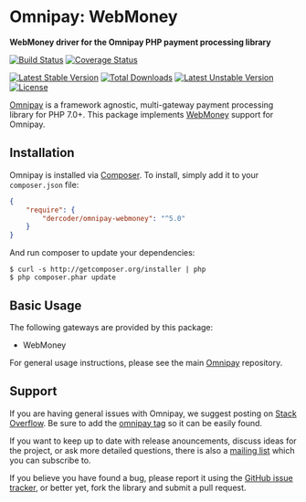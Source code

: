 # Omnipay: WebMoney

**WebMoney driver for the Omnipay PHP payment processing library**

[![Build Status](https://app.travis-ci.com/dercoder/omnipay-webmoney.svg?branch=master)](https://app.travis-ci.com/github/dercoder/omnipay-webmoney)
[![Coverage Status](https://coveralls.io/repos/dercoder/omnipay-webmoney/badge.svg?branch=master&service=github)](https://coveralls.io/github/dercoder/omnipay-webmoney?branch=master)

[![Latest Stable Version](https://poser.pugx.org/dercoder/omnipay-webmoney/v/stable.png)](https://packagist.org/packages/dercoder/omnipay-webmoney)
[![Total Downloads](https://poser.pugx.org/dercoder/omnipay-webmoney/downloads.png)](https://packagist.org/packages/dercoder/omnipay-webmoney)
[![Latest Unstable Version](https://poser.pugx.org/dercoder/omnipay-webmoney/v/unstable.png)](https://packagist.org/packages/dercoder/omnipay-webmoney)
[![License](https://poser.pugx.org/dercoder/omnipay-webmoney/license.png)](https://packagist.org/packages/dercoder/omnipay-webmoney)

[Omnipay](https://github.com/omnipay/omnipay) is a framework agnostic, multi-gateway payment
processing library for PHP 7.0+. This package implements [WebMoney](https://www.webmoney.az) support for Omnipay.

## Installation

Omnipay is installed via [Composer](http://getcomposer.org/). To install, simply add it
to your `composer.json` file:

```json
{
    "require": {
        "dercoder/omnipay-webmoney": "^5.0"
    }
}
```

And run composer to update your dependencies:

    $ curl -s http://getcomposer.org/installer | php
    $ php composer.phar update

## Basic Usage

The following gateways are provided by this package:

* WebMoney

For general usage instructions, please see the main [Omnipay](https://github.com/omnipay/omnipay)
repository.

## Support

If you are having general issues with Omnipay, we suggest posting on
[Stack Overflow](http://stackoverflow.com/). Be sure to add the
[omnipay tag](http://stackoverflow.com/questions/tagged/omnipay) so it can be easily found.

If you want to keep up to date with release anouncements, discuss ideas for the project,
or ask more detailed questions, there is also a [mailing list](https://groups.google.com/forum/#!forum/omnipay) which
you can subscribe to.

If you believe you have found a bug, please report it using the [GitHub issue tracker](https://github.com/dercoder/omnipay-webmoney/issues),
or better yet, fork the library and submit a pull request.
